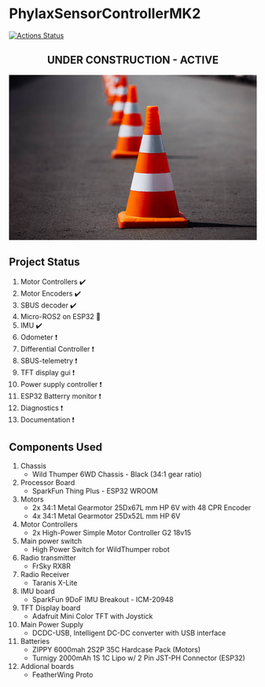# PhylaxSensorControllerMK2

[![Actions Status](https://github.com/joseppii/PhylaxSensorControllerMK2/workflows/Build/badge.svg)](https://github.com/joseppii/PhylaxSensorControllerMK2/actions)

<div align="center"> 
<h2>UNDER CONSTRUCTION - ACTIVE </h2>


![Under Construction](orange-cone.jpg)

</div>

## Project Status

1. Motor Controllers        :heavy_check_mark:
2. Motor Encoders           :heavy_check_mark:
3. SBUS decoder             :heavy_check_mark:
4. Micro-ROS2 on ESP32      :hammer:
5. IMU                      :heavy_check_mark:
6. Odometer                 :heavy_exclamation_mark:
7. Differential Controller  :heavy_exclamation_mark:
8. SBUS-telemetry           :heavy_exclamation_mark:
9. TFT display gui          :heavy_exclamation_mark:
10. Power supply controller :heavy_exclamation_mark:
11. ESP32 Batterry monitor  :heavy_exclamation_mark:
12. Diagnostics             :heavy_exclamation_mark:
13. Documentation           :heavy_exclamation_mark:

## Components Used

1. Chassis 
   - Wild Thumper 6WD Chassis - Black (34:1 gear ratio)
2. Processor Board
   - SparkFun Thing Plus - ESP32 WROOM
3. Motors
   - 2x 34:1 Metal Gearmotor 25Dx67L mm HP 6V with 48 CPR Encoder 
   - 4x 34:1 Metal Gearmotor 25Dx52L mm HP 6V
4. Motor Controllers
   - 2x High-Power Simple Motor Controller G2 18v15
5. Main power switch
   - High Power Switch for WildThumper robot
6. Radio transmitter
   - FrSky RX8R
7. Radio Receiver
   - Taranis X-Lite
8. IMU board
   - SparkFun 9DoF IMU Breakout - ICM-20948
9. TFT Display board
   - Adafruit Mini Color TFT with Joystick
10. Main Power Supply
    - DCDC-USB, Intelligent DC-DC converter with USB interface
11. Batteries
    - ZIPPY 6000mah 2S2P 35C Hardcase Pack (Motors)
    - Turnigy 2000mAh 1S 1C Lipo w/ 2 Pin JST-PH Connector (ESP32)
12. Addional boards
    - FeatherWing Proto

